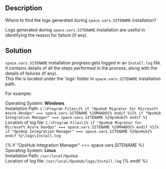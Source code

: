 ## Description

Where to find the logs generated during <code class="expression">space.vars.SITENAME</code> installation?

Logs generated during <code class="expression">space.vars.SITENAME</code> installation are useful in identifying the reason for failure (if any).

## Solution

<code class="expression">space.vars.SITENAME</code> installation progress gets logged in an `Install.log` file. It contains details of all the steps performed in the process, along with the details of failures (if any).  
This file is located under the 'logs' folder in <code class="expression">space.vars.SITENAME</code> installation path.

For example:

Operating System: **Windows**  
Installation Path: `C:\Program Files\{% if "OpsHub Migrator for Microsoft Azure DevOps" === space.vars.SITENAME %}OM4ADO{% endif %}{% if "OpsHub Integration Manager" === space.vars.SITENAME %}OpsHub{% endif %}`  
Location of log file: `C:\Program Files\{% if "OpsHub Migrator for Microsoft Azure DevOps" === space.vars.SITENAME %}OM4ADO{% endif %}{% if "OpsHub Integration Manager" === space.vars.SITENAME %}OpsHub{% endif %}\logs\Install.log`

{% if "OpsHub Integration Manager" === space.vars.SITENAME %}
Operating System: **Linux**  
Installation Path: `/usr/local/OpsHub`  
Location of log file: `/usr/local/OpsHub/logs/Install.log`
{% endif %}
